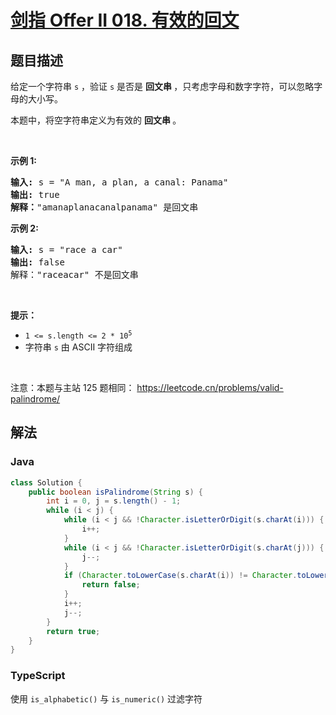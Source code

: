 # [剑指 Offer II 018. 有效的回文](https://leetcode.cn/problems/XltzEq)

## 题目描述

<!-- 这里写题目描述 -->

<p>给定一个字符串 <code>s</code> ，验证 <code>s</code>&nbsp;是否是&nbsp;<strong>回文串&nbsp;</strong>，只考虑字母和数字字符，可以忽略字母的大小写。</p>

<p>本题中，将空字符串定义为有效的&nbsp;<strong>回文串&nbsp;</strong>。</p>

<p>&nbsp;</p>

<p><strong>示例 1:</strong></p>

<pre>
<strong>输入: </strong>s =<strong> </strong>&quot;A man, a plan, a canal: Panama&quot;
<strong>输出:</strong> true
<strong>解释：</strong>&quot;amanaplanacanalpanama&quot; 是回文串</pre>

<p><strong>示例 2:</strong></p>

<pre>
<strong>输入:</strong> s = &quot;race a car&quot;
<strong>输出:</strong> false
解释：&quot;raceacar&quot; 不是回文串</pre>

<p>&nbsp;</p>

<p><strong>提示：</strong></p>

<ul>
	<li><code>1 &lt;= s.length &lt;= 2 * 10<sup>5</sup></code></li>
	<li>字符串 <code>s</code> 由 ASCII 字符组成</li>
</ul>

<p>&nbsp;</p>

<p><meta charset="UTF-8" />注意：本题与主站 125&nbsp;题相同：&nbsp;<a href="https://leetcode.cn/problems/valid-palindrome/">https://leetcode.cn/problems/valid-palindrome/</a></p>

## 解法

### **Java**

```java
class Solution {
    public boolean isPalindrome(String s) {
        int i = 0, j = s.length() - 1;
        while (i < j) {
            while (i < j && !Character.isLetterOrDigit(s.charAt(i))) {
                i++;
            }
            while (i < j && !Character.isLetterOrDigit(s.charAt(j))) {
                j--;
            }
            if (Character.toLowerCase(s.charAt(i)) != Character.toLowerCase(s.charAt(j))) {
                return false;
            }
            i++;
            j--;
        }
        return true;
    }
}
```

### **TypeScript**

使用 `is_alphabetic()` 与 `is_numeric()` 过滤字符
